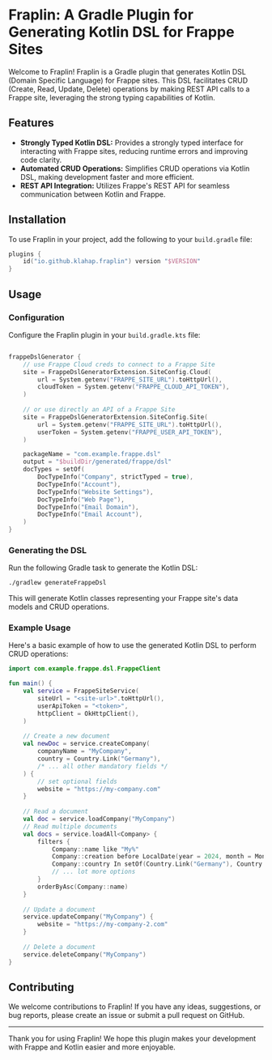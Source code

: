 # Fraplin: A Gradle Plugin for Generating Kotlin DSL for Frappe Sites

Welcome to Fraplin! Fraplin is a Gradle plugin that generates Kotlin DSL (Domain Specific Language) for Frappe sites. This DSL facilitates CRUD (Create, Read, Update, Delete) operations by making REST API calls to a Frappe site, leveraging the strong typing capabilities of Kotlin.

## Features

- **Strongly Typed Kotlin DSL:** Provides a strongly typed interface for interacting with Frappe sites, reducing runtime errors and improving code clarity.
- **Automated CRUD Operations:** Simplifies CRUD operations via Kotlin DSL, making development faster and more efficient.
- **REST API Integration:** Utilizes Frappe's REST API for seamless communication between Kotlin and Frappe.

## Installation

To use Fraplin in your project, add the following to your `build.gradle` file:

```kotlin
plugins {
    id("io.github.klahap.fraplin") version "$VERSION"
}
```

## Usage

### Configuration

Configure the Fraplin plugin in your `build.gradle.kts` file:

```kotlin

frappeDslGenerator {
    // use Frappe Cloud creds to connect to a Frappe Site
    site = FrappeDslGeneratorExtension.SiteConfig.Cloud(
        url = System.getenv("FRAPPE_SITE_URL").toHttpUrl(),
        cloudToken = System.getenv("FRAPPE_CLOUD_API_TOKEN"),
    )
    
    // or use directly an API of a Frappe Site
    site = FrappeDslGeneratorExtension.SiteConfig.Site(
        url = System.getenv("FRAPPE_SITE_URL").toHttpUrl(),
        userToken = System.getenv("FRAPPE_USER_API_TOKEN"),
    )

    packageName = "com.example.frappe.dsl"
    output = "$buildDir/generated/frappe/dsl"
    docTypes = setOf(
        DocTypeInfo("Company", strictTyped = true),
        DocTypeInfo("Account"),
        DocTypeInfo("Website Settings"),
        DocTypeInfo("Web Page"),
        DocTypeInfo("Email Domain"),
        DocTypeInfo("Email Account"),
    )
}
```

### Generating the DSL

Run the following Gradle task to generate the Kotlin DSL:

```bash
./gradlew generateFrappeDsl
```

This will generate Kotlin classes representing your Frappe site's data models and CRUD operations.

### Example Usage

Here's a basic example of how to use the generated Kotlin DSL to perform CRUD operations:

```kotlin
import com.example.frappe.dsl.FrappeClient

fun main() {
    val service = FrappeSiteService(
        siteUrl = "<site-url>".toHttpUrl(),
        userApiToken = "<token>",
        httpClient = OkHttpClient(),
    )
    
    // Create a new document
    val newDoc = service.createCompany(
        companyName = "MyCompany",
        country = Country.Link("Germany"),
        /* ... all other mandatory fields */
    ) {
        // set optional fields 
        website = "https://my-company.com"
    }
    
    // Read a document
    val doc = service.loadCompany("MyCompany")
    // Read multiple documents
    val docs = service.loadAll<Company> {
        filters {
            Company::name like "My%"
            Company::creation before LocalDate(year = 2024, month = Month.JUNE, dayOfMonth = 5).atTime(hour = 0, minute = 0)
            Company::country In setOf(Country.Link("Germany"), Country.Link("Switzerland"))
            // ... lot more options
        }
        orderByAsc(Company::name)
    }
    
    // Update a document
    service.updateCompany("MyCompany") {
        website = "https://my-company-2.com"
    }
    
    // Delete a document
    service.deleteCompany("MyCompany")
}
```

## Contributing

We welcome contributions to Fraplin! If you have any ideas, suggestions, or bug reports, please create an issue or submit a pull request on GitHub.

---

Thank you for using Fraplin! We hope this plugin makes your development with Frappe and Kotlin easier and more enjoyable.